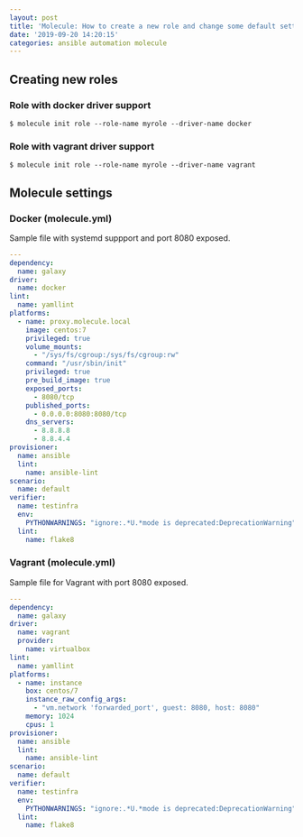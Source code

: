 ```yaml
---
layout: post
title: 'Molecule: How to create a new role and change some default settings.'
date: '2019-09-20 14:20:15'
categories: ansible automation molecule
---
```


## Creating new roles

### Role with docker driver support

```shell
$ molecule init role --role-name myrole --driver-name docker 
```

### Role with vagrant driver support

```shell
$ molecule init role --role-name myrole --driver-name vagrant 
```

## Molecule settings

### Docker (molecule.yml)

Sample file with systemd suppport and port 8080 exposed.

```yaml
---
dependency:
  name: galaxy
driver:
  name: docker
lint:
  name: yamllint
platforms:
  - name: proxy.molecule.local
    image: centos:7
    privileged: true
    volume_mounts:
      - "/sys/fs/cgroup:/sys/fs/cgroup:rw"
    command: "/usr/sbin/init"
    privileged: true
    pre_build_image: true
    exposed_ports:
      - 8080/tcp
    published_ports:
      - 0.0.0.0:8080:8080/tcp
    dns_servers:
      - 8.8.8.8
      - 8.8.4.4
provisioner:
  name: ansible
  lint:
    name: ansible-lint
scenario:
  name: default
verifier:
  name: testinfra
  env:
    PYTHONWARNINGS: "ignore:.*U.*mode is deprecated:DeprecationWarning"
  lint:
    name: flake8
```

### Vagrant (molecule.yml)

Sample file for Vagrant with port 8080 exposed.

```yaml
---
dependency:
  name: galaxy
driver:
  name: vagrant
  provider:
    name: virtualbox
lint:
  name: yamllint
platforms:
  - name: instance
    box: centos/7
    instance_raw_config_args:
      - "vm.network 'forwarded_port', guest: 8080, host: 8080"
    memory: 1024
    cpus: 1
provisioner:
  name: ansible
  lint:
    name: ansible-lint
scenario:
  name: default
verifier:
  name: testinfra
  env:
    PYTHONWARNINGS: "ignore:.*U.*mode is deprecated:DeprecationWarning"
  lint:
    name: flake8
```
